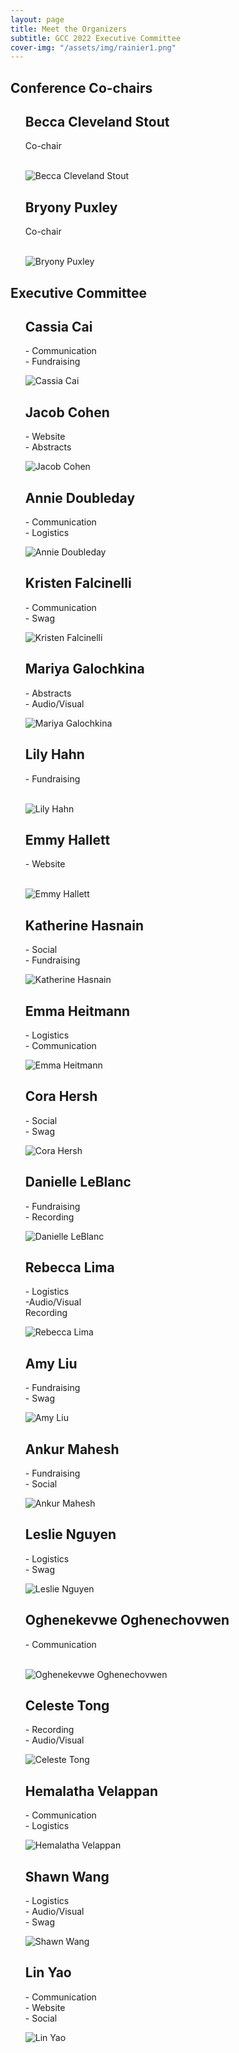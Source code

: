 ```yaml
---
layout: page
title: Meet the Organizers
subtitle: GCC 2022 Executive Committee
cover-img: "/assets/img/rainier1.png"
---
```


<link rel="stylesheet" type="text/css" href="/assets/css/grid3.css">

<article class="flow">
  <h1>Conference Co-chairs</h1>
  <div class="team">
    <ul class="auto-grid" role="list">
      <div>
        <div class="profile">
          <h2 class="profile__name">Becca Cleveland Stout</h2>
          <p>Co-chair<br> <br> </p>
          <img alt="Becca Cleveland Stout" src="/assets/img/headshots/Rebecca_ClevelandStout.jpg" />
        </div>
      </div>
      <div>
        <div class="profile">
          <h2 class="profile__name">Bryony Puxley</h2>
          <p>Co-chair<br> <br> </p>
          <img alt="Bryony Puxley" src="/assets/img/headshots/Puxley_Bryony.jpeg" />
        </div>
      </div>
    </ul>
  </div>
</article>

<article class="flow">
  <h1>Executive Committee</h1>
  <div class="team">
    <ul class="auto-grid" role="list">
      <!-- <div>
        <div class="profile">
          <h2 class="profile__name">Zinka Bartolek</h2>
          <p>- None?<br> <br> </p>
          <img alt="Zinka Bartolek" src="/assets/img/avatar-icon.png" />
        </div>
      </div> -->
      <div>
        <div class="profile">
          <h2 class="profile__name">Cassia Cai</h2>
          <p>- Communication<br>- Fundraising</p>
          <img alt="Cassia Cai" src="/assets/img/headshots/Cassia Cai.jpeg" />
        </div>
      </div>
      <div>
        <div class="profile">
          <h2 class="profile__name">Jacob Cohen</h2>
          <p>- Website<br>- Abstracts</p>
          <img alt="Jacob Cohen" src="/assets/img/headshots/jacob_cohen.jpg" />
        </div>
      </div>
      <div>
        <div class="profile">
          <h2 class="profile__name">Annie Doubleday</h2>
          <p>- Communication<br>- Logistics</p>
          <img alt="Annie Doubleday" src="/assets/img/headshots/Doubleday_Annie2..jpeg" />
        </div>
      </div>
      <div>
        <div class="profile">
          <h2 class="profile__name">Kristen Falcinelli</h2>
          <p>- Communication<br>- Swag</p>
          <img alt="Kristen Falcinelli" src="/assets/img/headshots/Kristen Falcinelli.jpeg" />
        </div>
      </div>
      <div>
        <div class="profile">
          <h2 class="profile__name">Mariya Galochkina</h2>
          <p>- Abstracts<br>- Audio/Visual</p>
          <img alt="Mariya Galochkina" src="/assets/img/headshots/Mariya Galochkina.jpeg" />
        </div>
      </div>
      <div>
        <div class="profile">
          <h2 class="profile__name">Lily Hahn</h2>
          <p>- Fundraising<br> <br> </p>
          <img alt="Lily Hahn" src="/assets/img/headshots/lhahn.jpeg" />
        </div>
      </div>
      <div>
        <div class="profile">
          <h2 class="profile__name">Emmy Hallett</h2>
          <p>- Website<br> <br> </p>
          <img alt="Emmy Hallett" src="/assets/img/headshots/Emmy_Hallett.jpeg" />
        </div>
      </div>
      <div>
        <div class="profile">
          <h2 class="profile__name">Katherine Hasnain</h2>
          <p>- Social<br>- Fundraising</p>
          <img alt="Katherine Hasnain" src="/assets/img/headshots/Katherine Hasnain profile pic (2).jpeg" />
        </div>
      </div>
      <div>
        <div class="profile">
          <h2 class="profile__name">Emma Heitmann</h2>
          <p>- Logistics<br>- Communication</p>
          <img alt="Emma Heitmann" src="/assets/img/headshots/Emma Heitmann.jpeg" />
        </div>
      </div>
      <div>
        <div class="profile">
          <h2 class="profile__name">Cora Hersh</h2>
          <p>- Social<br>- Swag</p>
          <img alt="Cora Hersh" src="/assets/img/avatar-icon.png" />
        </div>
      </div>
      <!-- <div>
        <div class="profile">
          <h2 class="profile__name">Lauren Hunt</h2>
          <p>- None?<br> <br> </p>
          <img alt="Lauren Hunt" src="/assets/img/avatar-icon.png" />
        </div>
      </div> -->
      <div>
        <div class="profile">
          <h2 class="profile__name">Danielle LeBlanc</h2>
          <p>- Fundraising<br>- Recording</p>
          <img alt="Danielle LeBlanc" src="/assets/img/headshots/LeBlanc_Danielle.jpeg" />
        </div>
      </div>
      <div>
        <div class="profile">
          <h2 class="profile__name">Rebecca Lima</h2>
          <p>- Logistics<br>-Audio/Visual<br>Recording</p>
          <img alt="Rebecca Lima" src="/assets/img/headshots/RebeccaLima.jpeg" />
        </div>
      </div>
      <div>
        <div class="profile">
          <h2 class="profile__name">Amy Liu</h2>
          <p>- Fundraising<br>- Swag</p>
          <img alt="Amy Liu" src="/assets/img/headshots/Amy Liu.jpg" />
        </div>
      </div>
      <div>
        <div class="profile">
          <h2 class="profile__name">Ankur Mahesh</h2>
          <p>- Fundraising<br>- Social</p>
          <img alt="Ankur Mahesh" src="/assets/img/headshots/Mahesh_Ankur-GCC Cropped.jpeg" />
        </div>
      </div>
      <div>
        <div class="profile">
          <h2 class="profile__name">Leslie Nguyen</h2>
          <p>- Logistics<br>- Swag</p>
          <img alt="Leslie Nguyen" src="/assets/img/headshots/LNguyen_headshot.jpeg" />
        </div>
      </div>
      <div>
        <div class="profile">
          <h2 class="profile__name">Oghenekevwe Oghenechovwen</h2>
          <p>- Communication<br> <br> </p>
          <img alt="Oghenekevwe Oghenechovwen" src="/assets/img/headshots/Oghenekevwe_Oghenechovwen.jpeg" />
        </div>
      </div>
      <!-- <div>
        <div class="profile">
          <h2 class="profile__name">Devin Short</h2>
          <p>- None?<br> <br> </p>
          <img alt="Devin Short" src="/assets/img/avatar-icon.png" />
        </div>
      </div> -->
      <div>
        <div class="profile">
          <h2 class="profile__name">Celeste Tong</h2>
          <p>- Recording<br>- Audio/Visual</p>
          <img alt="Celeste Tong" src="/assets/img/headshots/Celeste_Tong.jpg" />
        </div>
      </div>
      <div>
        <div class="profile">
          <h2 class="profile__name">Hemalatha Velappan</h2>
          <p>- Communication<br>- Logistics</p>
          <img alt="Hemalatha Velappan" src="/assets/img/headshots/Hemalatha_Velappan_2.jpeg" />
        </div>
      </div>
      <div>
        <div class="profile">
          <h2 class="profile__name">Shawn Wang</h2>
          <p>- Logistics<br>- Audio/Visual<br>- Swag</p>
          <img alt="Shawn Wang" src="/assets/img/avatar-icon.png" />
        </div>
      </div>
      <div>
        <div class="profile">
          <h2 class="profile__name">Lin Yao</h2>
          <p>- Communication<br>- Website<br>- Social</p>
          <img alt="Lin Yao" src="/assets/img/headshots/Lin_Yao.jpeg" />
        </div>
      </div>
    </ul>
  </div>
</article>
